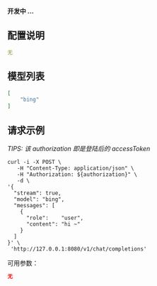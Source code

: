 **开发中 ...**

## 配置说明

```config.yaml
无
```

## 模型列表

```json
[
    "bing"
]
```

## 请求示例

*TIPS: 该 authorization 即是登陆后的 accessToken*

```shell
curl -i -X POST \
   -H "Content-Type: application/json" \
   -H "Authorization: ${authorization}" \
   -d \
'{
  "stream": true,
  "model": "bing",
  "messages": [
    {
      "role":    "user",
      "content": "hi ~"
    }
  ]
}' \
 'http://127.0.0.1:8080/v1/chat/completions'
```

可用参数：

```json
无
```
